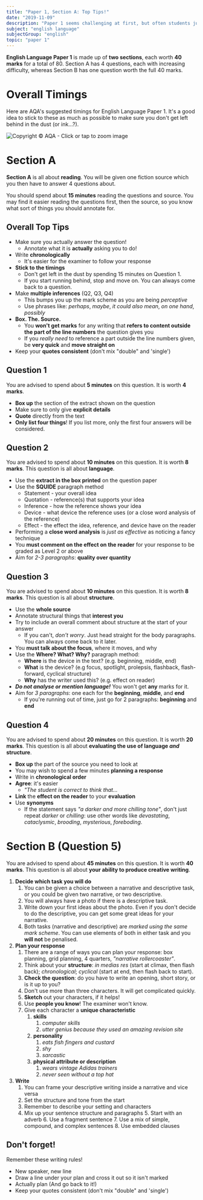 ```yaml
---
title: "Paper 1, Section A: Top Tips!"
date: "2019-11-09"
description: "Paper 1 seems challenging at first, but often students just overthink it. Read through these short top tips to top-up your knowledge."
subject: "english language"
subjectGroup: "english"
topic: "paper 1"
---
```


**English Language Paper 1** is made up of **two sections**, each worth **40 marks** for a total of 80. Section A has 4 questions, each with increasing difficulty, whereas Section B has one question worth the full 40 marks.

# Overall Timings

Here are AQA's suggested timings for English Language Paper 1. It's a good idea to stick to these as much as possible to make sure you don't get left behind in the dust (or ink...?).

![Copyright © AQA - Click or tap to zoom image](articles/english-language/timings/paper-1.png)

# Section A

**Section A** is all about **reading**. You will be given one fiction source which you then have to answer 4 questions about.

You should spend about **15 minutes** reading the questions and source. You may find it easier reading the questions first, then the source, so you know what sort of things you should annotate for.

## Overall Top Tips

- Make sure you actually answer the question!
  - Annotate what it is **actually** asking you to do!
- Write **chronologically**
  - It's easier for the examiner to follow your response
- **Stick to the timings**
  - Don't get left in the dust by spending 15 minutes on Question 1.
  - If you start running behind, stop and move on. You can always come back to a question.
- Make **multiple inferences** (Q2, Q3, Q4)
  - This bumps you up the mark scheme as you are being _perceptive_
  - Use phrases like: _perhaps_, _maybe_, _it could also mean_, _on one hand_, _possibly_
- **Box. The. Source.**
  - You **won't get marks** for any writing that **refers to content outside the part of the line numbers** the question gives you
  - If you _really need_ to reference a part outside the line numbers given, be **very quick** and **move straight on**
- Keep your **quotes consistent** (don't mix "double" and 'single')

## Question 1

You are advised to spend about **5 minutes** on this question. It is worth **4 marks**.

- **Box up** the section of the extract shown on the question
- Make sure to only give **explicit details**
- **Quote** directly from the text
- **Only list four things**! If you list more, only the first four answers will be considered.

## Question 2

You are advised to spend about **10 minutes** on this question. It is worth **8 marks**. This question is all about **language**.

- Use the **extract in the box printed** on the question paper
- Use the **SQUIDE** paragraph method
  - Statement - your overall idea
  - Quotation - reference(s) that supports your idea
  - Inference - how the reference shows your idea
  - Device - what device the reference uses (or a close word analysis of the reference)
  - Effect - the effect the idea, reference, and device have on the reader
- Performing a **close word analysis** is _just as effective_ as noticing a fancy technique
- You **must comment on the effect on the reader** for your response to be graded as Level 2 or above
- Aim for _2-3 paragraphs_: **quality over quantity**

## Question 3

You are advised to spend about **10 minutes** on this question. It is worth **8 marks**. This question is all about **structure**.

- Use the **whole source**
- Annotate structural things that **interest you**
- Try to include an overall comment about structure at the start of your answer
  - If you can't, _don't worry_. Just head straight for the body paragraphs. You can always come back to it later.
- You **must talk about the focus**, where it moves, and why
- Use the **Where? What? Why?** paragraph method:
  - **Where** is the device in the text? (e.g. beginning, middle, end)
  - **What** is the device? (e.g focus, spotlight, prolepsis, flashback, flash-forward, cyclical structure)
  - **Why** has the writer used this? (e.g. effect on reader)
- _**Do not analyse or mention language!**_ You won't get **any** marks for it.
- Aim for _3 paragraphs_: one each for the **beginning**, **middle**, and **end**
  - If you're running out of time, just go for 2 paragraphs: **beginning** and **end**

## Question 4

You are advised to spend about **20 minutes** on this question. It is worth **20 marks**. This question is all about **evaluating the use of language _and_ structure**.

- **Box up** the part of the source you need to look at
- You may wish to spend a few minutes **planning a response**
- Write in **chronological order**
- **Agree**: it's easier
  - _"The student is correct to think that..._
- **Link** the **effect on the reader** to your **evaluation**
- Use **synonyms**
  - If the statement says _"a darker and more chilling tone"_, don't just repeat _darker_ or _chilling_: use other words like _devastating_, _cataclysmic_, _brooding_, _mysterious_, _foreboding_.

# Section B (Question 5)

You are advised to spend about **45 minutes** on this question. It is worth **40 marks**. This question is all about **your ability to produce creative writing**.

1. **Decide which task you will do**
   1. You can be given a choice between a narrative and descriptive task, or you could be given two narrative, or two descriptive.
   2. You will always have a photo if there is a descriptive task.
   3. Write down your first ideas about the photo. Even if you don't decide to do the descriptive, you can get some great ideas for your narrative.
   4. Both tasks (narrative and descriptive) are _marked using the same mark scheme_. You can use elements of both in either task and you **will not** be penalised.
2. **Plan your response**
   1. There are a range of ways you can plan your response: box planning, grid planning, 4 quarters, _"narrative rollercoaster"_.
   2. Think about your **structure**: _in medias res_ (start at climax, then flash back); _chronological_; _cyclical_ (start at end, then flash back to start).
   3. **Check the question**: do you have to write an opening, short story, or is it up to you?
   4. Don't use more than three characters. It will get complicated quickly.
   5. **Sketch** out your characters, if it helps!
   6. Use **people you know**! The examiner won't know.
   7. Give each character a **unique characteristic**
      1. **skills**
         1. _computer skills_
         2. _utter genius because they used an amazing revision site_
      2. **personality**
         1. _eats fish fingers and custard_
         2. _shy_
         3. _sarcastic_
      3. **physical attribute or description**
         1. _wears vintage Adidas trainers_
         2. _never seen without a top hat_
3. **Write**
   1. You can frame your descriptive writing inside a narrative and vice versa
   2. Set the structure and tone from the start
   3. Remember to describe your setting and characters
   4. Mix up your sentence structure and paragraphs
      5. Start with an adverb
      6. Use a fragment sentence
      7. Use a mix of simple, compound, and complex sentences
      8. Use embedded clauses

## Don't forget!

Remember these writing rules!

- New speaker, new line
- Draw a line under your plan and cross it out so it isn't marked
- Actually plan (And go back to it!)
- Keep your quotes consistent (don't mix "double" and 'single')
